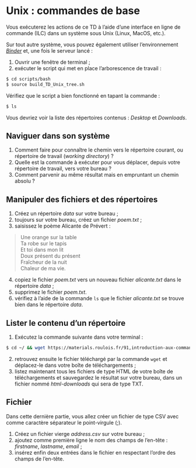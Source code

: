 # Unix : commandes de base

Vous exécuterez les actions de ce TD à l’aide d’une interface en ligne de commande (ILC) dans un système sous Unix (Linux, MacOS, etc.).

Sur tout autre système, vous pouvez également utiliser l’environnement [*Binder*](https://mybinder.org/v2/gh/Alex-bzh/python-M2ILTS/main) et, une fois le serveur lancé :
1. Ouvrir une fenêtre de terminal ;
2. exécuter le script qui met en place l’arborescence de travail :

```bash
$ cd scripts/bash
$ source build_TD_Unix_tree.sh
```

Vérifiez que le script a bien fonctionné en tapant la commande :

```bash
$ ls
```

Vous devriez voir la liste des répertoires contenus : *Desktop* et *Downloads*.

## Naviguer dans son système

1. Comment faire pour connaître le chemin vers le répertoire courant, ou répertoire de travail (*working directory*) ?
2. Quelle est la commande à exécuter pour vous déplacer, depuis votre répertoire de travail, vers votre bureau ?
3. Comment parvenir au même résultat mais en empruntant un chemin absolu ?

## Manipuler des fichiers et des répertoires

1. Créez un répertoire *data* sur votre bureau ;
2. toujours sur votre bureau, créez un fichier *poem.txt* ;
3. saisissez le poème Alicante de Prévert :
> Une orange sur la table  
Ta robe sur le tapis  
Et toi dans mon lit  
Doux présent du présent  
Fraîcheur de la nuit  
Chaleur de ma vie.
4. copiez le fichier *poem.txt* vers un nouveau fichier *alicante.txt* dans le répertoire *data* ;
5. supprimez le fichier *poem.txt*.
6. vérifiez à l’aide de la commande `ls` que le fichier *alicante.txt* se trouve bien dans le répertoire *data*.

## Lister le contenu d’un répertoire

1. Exécutez la commande suivante dans votre terminal :
```bash
$ cd ~/ && wget https://materials.roulois.fr/91,introduction-aux-commandes-unix.html
```
2. retrouvez ensuite le fichier téléchargé par la commande `wget` et déplacez-le dans votre boîte de téléchargements ;
3. listez maintenant tous les fichiers de type HTML de votre boîte de téléchargements et sauvegardez le résultat sur votre bureau, dans un fichier nommé *html-downloads* qui sera de type TXT.

## Fichier

Dans cette dernière partie, vous allez créer un fichier de type CSV avec comme caractère séparateur le point-virgule (;).

1. Créez un fichier vierge *address.csv* sur votre bureau ;
2. ajoutez comme première ligne le nom des champs de l’en-tête : *firstname*, *lastname*, *email* ;
3. insérez enfin deux entrées dans le fichier en respectant l’ordre des champs de l’en-tête.
